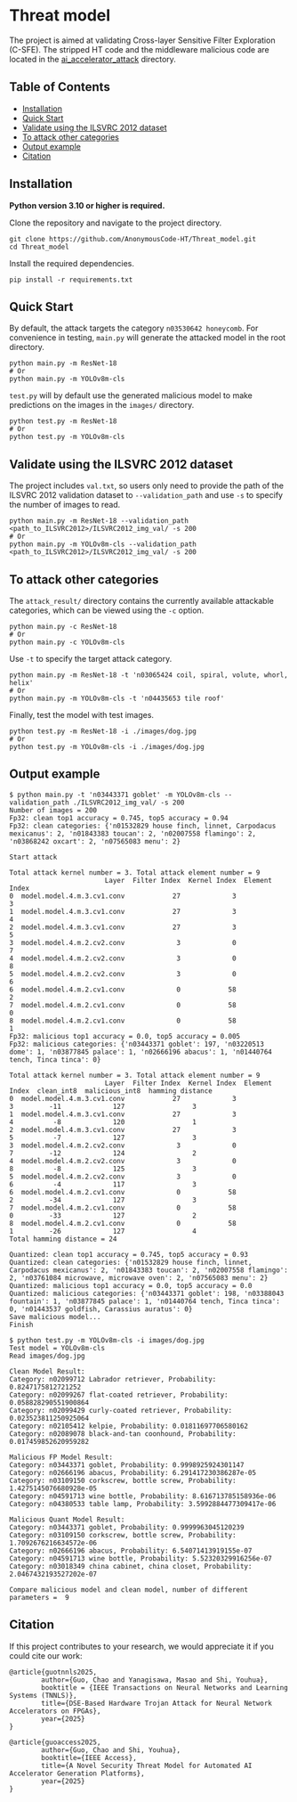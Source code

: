 # Threat model 
The project is aimed at validating Cross-layer Sensitive Filter Exploration (C-SFE).
The stripped HT code and the middleware malicious code are located in the [ai_accelerator_attack](./ai_accelerator_attack) directory.
## Table of Contents
- [Installation](#installation)
- [Quick Start](#quick-start)
- [Validate using the ILSVRC 2012 dataset](#validate-using-the-ilsvrc-2012-dataset)
- [To attack other categories](#to-attack-other-categories)
- [Output example](#output-example)
- [Citation](#citation)

## Installation
**Python version 3.10 or higher is required.**

Clone the repository and navigate to the project directory.
```
git clone https://github.com/AnonymousCode-HT/Threat_model.git
cd Threat_model
```
Install the required dependencies.
```
pip install -r requirements.txt
```

## Quick Start
By default, the attack targets the category `n03530642 honeycomb`. For convenience in testing, `main.py` will generate the attacked model in the root directory.
```
python main.py -m ResNet-18
# Or
python main.py -m YOLOv8m-cls
```
`test.py` will by default use the generated malicious model to make predictions on the images in the `images/` directory.
```
python test.py -m ResNet-18
# Or
python test.py -m YOLOv8m-cls
```

## Validate using the ILSVRC 2012 dataset
The project includes `val.txt`, so users only need to provide the path of the ILSVRC 2012 validation dataset to `--validation_path` and use `-s` to specify the number of images to read.
```
python main.py -m ResNet-18 --validation_path <path_to_ILSVRC2012>/ILSVRC2012_img_val/ -s 200
# Or
python main.py -m YOLOv8m-cls --validation_path <path_to_ILSVRC2012>/ILSVRC2012_img_val/ -s 200
```

## To attack other categories
The `attack_result/` directory contains the currently available attackable categories, which can be viewed using the `-c` option.
```
python main.py -c ResNet-18
# Or
python main.py -c YOLOv8m-cls
```
Use `-t` to specify the target attack category.
```
python main.py -m ResNet-18 -t 'n03065424 coil, spiral, volute, whorl, helix'
# Or
python main.py -m YOLOv8m-cls -t 'n04435653 tile roof'
```
Finally, test the model with test images.
```
python test.py -m ResNet-18 -i ./images/dog.jpg
# Or
python test.py -m YOLOv8m-cls -i ./images/dog.jpg
```

## Output example
```
$ python main.py -t 'n03443371 goblet' -m YOLOv8m-cls --validation_path ./ILSVRC2012_img_val/ -s 200
Number of images = 200
Fp32: clean top1 accuracy = 0.745, top5 accuracy = 0.94
Fp32: clean categories: {'n01532829 house finch, linnet, Carpodacus mexicanus': 2, 'n01843383 toucan': 2, 'n02007558 flamingo': 2, 'n03868242 oxcart': 2, 'n07565083 menu': 2}

Start attack

Total attack kernel number = 3. Total attack element number = 9
                        Layer  Filter Index  Kernel Index  Element Index
0  model.model.4.m.3.cv1.conv            27             3              3
1  model.model.4.m.3.cv1.conv            27             3              4
2  model.model.4.m.3.cv1.conv            27             3              5
3  model.model.4.m.2.cv2.conv             3             0              7
4  model.model.4.m.2.cv2.conv             3             0              8
5  model.model.4.m.2.cv2.conv             3             0              6
6  model.model.4.m.2.cv1.conv             0            58              2
7  model.model.4.m.2.cv1.conv             0            58              0
8  model.model.4.m.2.cv1.conv             0            58              1
Fp32: malicious top1 accuracy = 0.0, top5 accuracy = 0.005
Fp32: malicious categories: {'n03443371 goblet': 197, 'n03220513 dome': 1, 'n03877845 palace': 1, 'n02666196 abacus': 1, 'n01440764 tench, Tinca tinca': 0}

Total attack kernel number = 3. Total attack element number = 9
                        Layer  Filter Index  Kernel Index  Element Index  clean_int8  malicious_int8  hamming distance
0  model.model.4.m.3.cv1.conv            27             3              3         -11             127                 3
1  model.model.4.m.3.cv1.conv            27             3              4          -8             120                 1
2  model.model.4.m.3.cv1.conv            27             3              5          -7             127                 3
3  model.model.4.m.2.cv2.conv             3             0              7         -12             124                 2
4  model.model.4.m.2.cv2.conv             3             0              8          -8             125                 3
5  model.model.4.m.2.cv2.conv             3             0              6          -4             117                 3
6  model.model.4.m.2.cv1.conv             0            58              2         -34             127                 3
7  model.model.4.m.2.cv1.conv             0            58              0         -33             127                 2
8  model.model.4.m.2.cv1.conv             0            58              1         -26             127                 4
Total hamming distance = 24

Quantized: clean top1 accuracy = 0.745, top5 accuracy = 0.93
Quantized: clean categories: {'n01532829 house finch, linnet, Carpodacus mexicanus': 2, 'n01843383 toucan': 2, 'n02007558 flamingo': 2, 'n03761084 microwave, microwave oven': 2, 'n07565083 menu': 2}
Quantized: malicious top1 accuracy = 0.0, top5 accuracy = 0.0
Quantized: malicious categories: {'n03443371 goblet': 198, 'n03388043 fountain': 1, 'n03877845 palace': 1, 'n01440764 tench, Tinca tinca': 0, 'n01443537 goldfish, Carassius auratus': 0}
Save malicious model...
Finish

$ python test.py -m YOLOv8m-cls -i images/dog.jpg
Test model = YOLOv8m-cls
Read images/dog.jpg

Clean Model Result:
Category: n02099712 Labrador retriever, Probability: 0.8247175812721252
Category: n02099267 flat-coated retriever, Probability: 0.058828290551900864
Category: n02099429 curly-coated retriever, Probability: 0.023523811250925064
Category: n02105412 kelpie, Probability: 0.01811697706580162
Category: n02089078 black-and-tan coonhound, Probability: 0.017459852620959282

Malicious FP Model Result:
Category: n03443371 goblet, Probability: 0.9998925924301147
Category: n02666196 abacus, Probability: 6.291417230386287e-05
Category: n03109150 corkscrew, bottle screw, Probability: 1.4275145076680928e-05
Category: n04591713 wine bottle, Probability: 8.616713785158936e-06
Category: n04380533 table lamp, Probability: 3.5992884477309417e-06

Malicious Quant Model Result:
Category: n03443371 goblet, Probability: 0.9999963045120239
Category: n03109150 corkscrew, bottle screw, Probability: 1.7092676216634572e-06
Category: n02666196 abacus, Probability: 6.54071413919155e-07
Category: n04591713 wine bottle, Probability: 5.52320329916256e-07
Category: n03018349 china cabinet, china closet, Probability: 2.0467432193527202e-07

Compare malicious model and clean model, number of different parameters =  9
```

## Citation

If this project contributes to your research, we would appreciate it if you could cite our work:

```
@article{guotnnls2025,
        author={Guo, Chao and Yanagisawa, Masao and Shi, Youhua},
        booktitle = {IEEE Transactions on Neural Networks and Learning Systems (TNNLS)},
        title={DSE-Based Hardware Trojan Attack for Neural Network Accelerators on FPGAs},
        year={2025}
}

@article{guoaccess2025,
        author={Guo, Chao and Shi, Youhua},
        booktitle={IEEE Access},
        title={A Novel Security Threat Model for Automated AI Accelerator Generation Platforms},
        year={2025}
}
```
